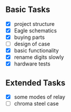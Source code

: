 ## Basic Tasks
- [x] project structure
- [x] Eagle schematics
- [x] buying parts
- [ ] design of case
- [x] basic functionality
- [x] rename digits slowly
- [x] hardware tests

## Extended Tasks  
- [x] some modes of relay
- [ ] chroma steel case 
